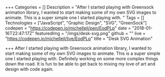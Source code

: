 +++
Categories = []
Description = "After I started playing with Greensock animation library, I wanted to start making some of my own SVG images to animate. This is a super simple one I started playing with. "
Tags = []
Technologies = ["JavaScript", "Graphic Design", "SVG", "GreenSock"]
codepen = "https://codepen.io/michellejl/pen/EodPLp"
date = "2018-01-16T22:47:17Z"
featuredImg = "/imgs/desk-svg.png"
github = ""
live = "https://codepen.io/michellejl/live/EodPLp"
title = "Desk SVG Animation"

+++
After I started playing with Greensock animation library, I wanted to start making some of my own SVG images to animate. This is a super simple one I started playing with. Definitely working on some more complex things down the road. It is fun to be able to get back to mixing my love of art and design with code again.